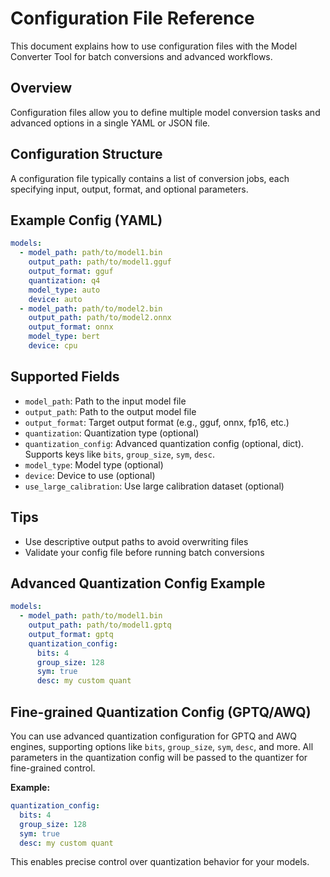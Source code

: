 # Configuration File Reference

This document explains how to use configuration files with the Model Converter Tool for batch conversions and advanced workflows.

## Overview
Configuration files allow you to define multiple model conversion tasks and advanced options in a single YAML or JSON file.

## Configuration Structure
A configuration file typically contains a list of conversion jobs, each specifying input, output, format, and optional parameters.

## Example Config (YAML)
```yaml
models:
  - model_path: path/to/model1.bin
    output_path: path/to/model1.gguf
    output_format: gguf
    quantization: q4
    model_type: auto
    device: auto
  - model_path: path/to/model2.bin
    output_path: path/to/model2.onnx
    output_format: onnx
    model_type: bert
    device: cpu
```

## Supported Fields
- `model_path`: Path to the input model file
- `output_path`: Path to the output model file
- `output_format`: Target output format (e.g., gguf, onnx, fp16, etc.)
- `quantization`: Quantization type (optional)
- `quantization_config`: Advanced quantization config (optional, dict). Supports keys like `bits`, `group_size`, `sym`, `desc`.
- `model_type`: Model type (optional)
- `device`: Device to use (optional)
- `use_large_calibration`: Use large calibration dataset (optional)

## Tips
- Use descriptive output paths to avoid overwriting files
- Validate your config file before running batch conversions

## Advanced Quantization Config Example

```yaml
models:
  - model_path: path/to/model1.bin
    output_path: path/to/model1.gptq
    output_format: gptq
    quantization_config:
      bits: 4
      group_size: 128
      sym: true
      desc: my custom quant
``` 

## Fine-grained Quantization Config (GPTQ/AWQ)

You can use advanced quantization configuration for GPTQ and AWQ engines, supporting options like `bits`, `group_size`, `sym`, `desc`, and more. All parameters in the quantization config will be passed to the quantizer for fine-grained control.

**Example:**

```yaml
quantization_config:
  bits: 4
  group_size: 128
  sym: true
  desc: my custom quant
```

This enables precise control over quantization behavior for your models. 